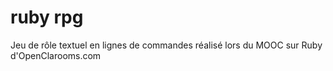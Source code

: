 # ruby rpg

Jeu de rôle textuel en lignes de commandes réalisé lors du MOOC sur Ruby d'OpenClarooms.com